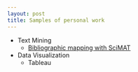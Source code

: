 ```yaml
---
layout: post
title: Samples of personal work 
---
```

+ Text Mining
  + [Bibliographic mapping with SciMAT](https://sci2s.ugr.es/scimat/)
+ Data Visualization
  + Tableau
